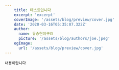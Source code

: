 ```yaml
---
    title: 테스트입니다
    excerpt: 'excerpt'
    coverImage: '/assets/blog/preview/cover.jpg'
    date: '2020-03-16T05:35:07.322Z'
    author:
      name: 유승현이구요
      picture: '/assets/blog/authors/joe.jpeg'
    ogImage:
      url: '/assets/blog/preview/cover.jpg'
---
```

    내용이랍니다

    